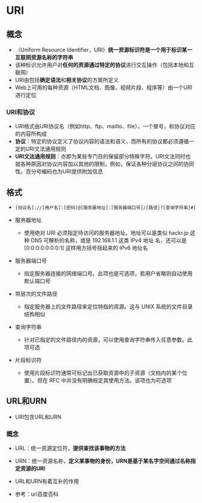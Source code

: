 # URI



## 概念

* （Uniform Resource Identifier，URI）**统一资源标识符是一个用于标识某一互联网资源名称的字符串**
*  该种标识允许用户对**任何的资源通过特定的协议**进行交互操作（包括本地和互联网）
* URI由包括**确定语法**和**相关协议**的方案所定义
* Web上可用的每种资源（HTML文档、图像、视频片段、程序等）由一个URI进行定位



### URI和协议

* URI格式由URI协议名（例如http、ftp、mailto、file），一个冒号，和协议对应的内容所构成
* **协议**：特定的协议定义了协议内容的语法和语义，而所有的协议都必须遵循一定的URI文法通用规则
* **URI文法通用规则**：亦即为某些专门目的保留部分特殊字符。URI文法同时也就各种原因对协议内容加以其他的限制，例如，保证各种分层协议之间的协同性。百分号编码也为URI提供附加信息



## 格式

* ```xml
  [协议名]://[用户名]:[密码]@[服务器地址]:[服务器端口号]/[路径]?[查询字符串]#[片段ID]
  ```

* 服务器地址

  * 使用绝对 URI 必须指定待访问的服务器地址。地址可以是类似 hackr.jp 这种 DNS 可解析的名称，或是 192.168.1.1 这类 IPv4 地址 名，还可以是 [0:0:0:0:0:0:0:1] 这样用方括号括起来的 IPv6 地址名

* 服务器端口号

  * 指定服务器连接的网络端口号。此项也是可选项，若用户省略则自动使用默认端口号

* 带层次的文件路径

  * 指定服务器上的文件路径来定位特指的资源。这与 UNIX 系统的文件目录结构相似

* 查询字符串

  * 针对已指定的文件路径内的资源，可以使用查询字符串传入任意参数。此项可选

* 片段标识符

  * 使用片段标识符通常可标记出已获取资源中的子资源（文档内的某个位置）。但在 RFC 中并没有明确规定其使用方法。该项也为可选项



## URL和URN

* URI包含URL和URN

### 概念

* URL：统一资源定位符，**提供查找该事物的方法**
* URN：统一资源名称，**定义某事物的身份，URN是基于某名字空间通过名称指定资源的URI**
* URL和URN有着互补的作用



* 参考：uri百度百科